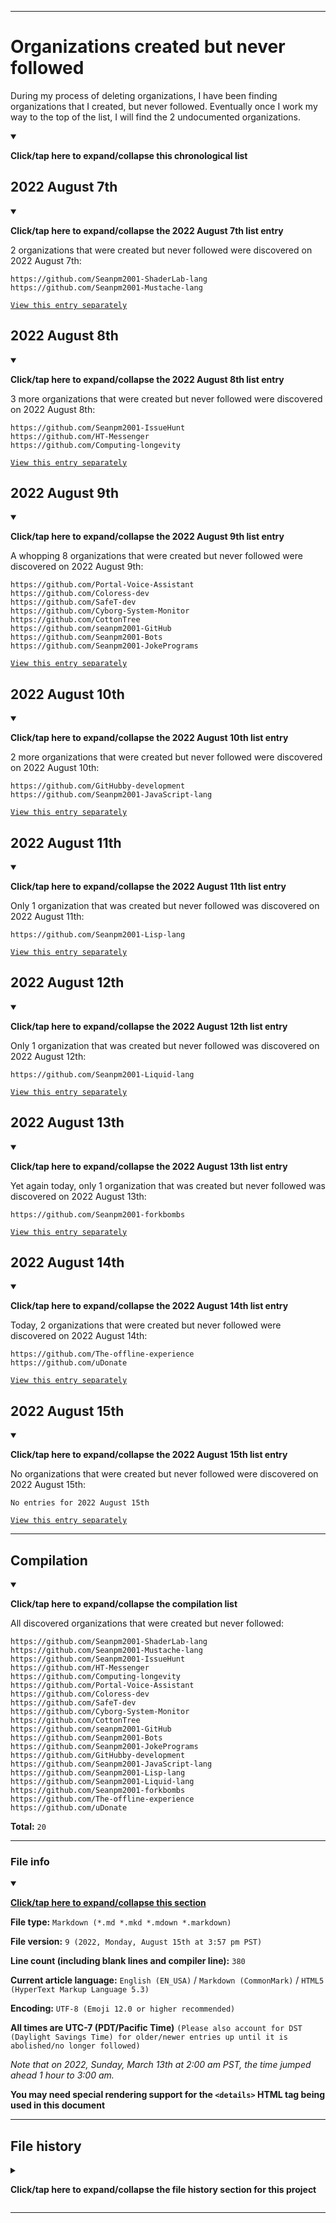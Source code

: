 
***

# Organizations created but never followed

During my process of deleting organizations, I have been finding organizations that I created, but never followed. Eventually once I work my way to the top of the list, I will find the 2 undocumented organizations.

<details open><summary><p lang="en"><b>Click/tap here to expand/collapse this chronological list</b></p></summary>

## 2022 August 7th

<details open><summary><p lang="en"><b>Click/tap here to expand/collapse the 2022 August 7th list entry</b></p></summary>

2 organizations that were created but never followed were discovered on 2022 August 7th:

```urll
https://github.com/Seanpm2001-ShaderLab-lang
https://github.com/Seanpm2001-Mustache-lang
```

</details> <!-- 2022 August 7th !-->

[`View this entry separately`](/Follows/NeverFollowed/Discoveries/2022/08_August/07/README.urll)

## 2022 August 8th

<details open><summary><p lang="en"><b>Click/tap here to expand/collapse the 2022 August 8th list entry</b></p></summary>

3 more organizations that were created but never followed were discovered on 2022 August 8th:

```urll
https://github.com/Seanpm2001-IssueHunt
https://github.com/HT-Messenger
https://github.com/Computing-longevity
```

</details> <!-- 2022 August 8th !-->

[`View this entry separately`](/Follows/NeverFollowed/Discoveries/2022/08_August/08/README.urll)

## 2022 August 9th

<details open><summary><p lang="en"><b>Click/tap here to expand/collapse the 2022 August 9th list entry</b></p></summary>

A whopping 8 organizations that were created but never followed were discovered on 2022 August 9th:

```urll
https://github.com/Portal-Voice-Assistant
https://github.com/Coloress-dev
https://github.com/SafeT-dev
https://github.com/Cyborg-System-Monitor
https://github.com/CottonTree
https://github.com/seanpm2001-GitHub
https://github.com/Seanpm2001-Bots
https://github.com/Seanpm2001-JokePrograms
```

</details> <!-- 2022 August 9th !-->

[`View this entry separately`](/Follows/NeverFollowed/Discoveries/2022/08_August/09/README.urll)

## 2022 August 10th

<details open><summary><p lang="en"><b>Click/tap here to expand/collapse the 2022 August 10th list entry</b></p></summary>

2 more organizations that were created but never followed were discovered on 2022 August 10th:

```urll
https://github.com/GitHubby-development
https://github.com/Seanpm2001-JavaScript-lang
```

</details> <!-- 2022 August 10th !-->

[`View this entry separately`](/Follows/NeverFollowed/Discoveries/2022/08_August/10/README.urll)

## 2022 August 11th

<details open><summary><p lang="en"><b>Click/tap here to expand/collapse the 2022 August 11th list entry</b></p></summary>

Only 1 organization that was created but never followed was discovered on 2022 August 11th:

```urll
https://github.com/Seanpm2001-Lisp-lang
```

</details> <!-- 2022 August 11th !-->

[`View this entry separately`](/Follows/NeverFollowed/Discoveries/2022/08_August/11/README.urll)

</details>

## 2022 August 12th

<details open><summary><p lang="en"><b>Click/tap here to expand/collapse the 2022 August 12th list entry</b></p></summary>

Only 1 organization that was created but never followed was discovered on 2022 August 12th:

```urll
https://github.com/Seanpm2001-Liquid-lang
```

</details> <!-- 2022 August 12th !-->

[`View this entry separately`](/Follows/NeverFollowed/Discoveries/2022/08_August/12/README.urll)

</details>

## 2022 August 13th

<details open><summary><p lang="en"><b>Click/tap here to expand/collapse the 2022 August 13th list entry</b></p></summary>

Yet again today, only 1 organization that was created but never followed was discovered on 2022 August 13th:

```urll
https://github.com/Seanpm2001-forkbombs
```

</details> <!-- 2022 August 13th !-->

[`View this entry separately`](/Follows/NeverFollowed/Discoveries/2022/08_August/13/README.urll)

## 2022 August 14th

<details open><summary><p lang="en"><b>Click/tap here to expand/collapse the 2022 August 14th list entry</b></p></summary>

Today, 2 organizations that were created but never followed were discovered on 2022 August 14th:

```urll
https://github.com/The-offline-experience
https://github.com/uDonate
```

</details> <!-- 2022 August 14th !-->

[`View this entry separately`](/Follows/NeverFollowed/Discoveries/2022/08_August/14/README.urll)

</details>

## 2022 August 15th

<details open><summary><p lang="en"><b>Click/tap here to expand/collapse the 2022 August 15th list entry</b></p></summary>

No organizations that were created but never followed were discovered on 2022 August 15th:

```plain-text
No entries for 2022 August 15th
```

</details> <!-- 2022 August 15th !-->

[`View this entry separately`](/Follows/NeverFollowed/Discoveries/2022/08_August/15/README.urll)

</details>

***

## Compilation

<details open><summary><p lang="en"><b>Click/tap here to expand/collapse the compilation list</b></p></summary>

All discovered organizations that were created but never followed:

```urll
https://github.com/Seanpm2001-ShaderLab-lang
https://github.com/Seanpm2001-Mustache-lang
https://github.com/Seanpm2001-IssueHunt
https://github.com/HT-Messenger
https://github.com/Computing-longevity
https://github.com/Portal-Voice-Assistant
https://github.com/Coloress-dev
https://github.com/SafeT-dev
https://github.com/Cyborg-System-Monitor
https://github.com/CottonTree
https://github.com/seanpm2001-GitHub
https://github.com/Seanpm2001-Bots
https://github.com/Seanpm2001-JokePrograms
https://github.com/GitHubby-development
https://github.com/Seanpm2001-JavaScript-lang
https://github.com/Seanpm2001-Lisp-lang
https://github.com/Seanpm2001-Liquid-lang
https://github.com/Seanpm2001-forkbombs
https://github.com/The-offline-experience
https://github.com/uDonate
```

**Total:** `20`

</details>

***

### File info

<details open><summary><p lang="en"><b><u>Click/tap here to expand/collapse this section</u></b></p></summary>

**File type:** `Markdown (*.md *.mkd *.mdown *.markdown)`

**File version:** `9 (2022, Monday, August 15th at 3:57 pm PST)`

**Line count (including blank lines and compiler line):** `380`

**Current article language:** `English (EN_USA)` / `Markdown (CommonMark)` / `HTML5 (HyperText Markup Language 5.3)`

**Encoding:** `UTF-8 (Emoji 12.0 or higher recommended)`

**All times are UTC-7 (PDT/Pacific Time)** `(Please also account for DST (Daylight Savings Time) for older/newer entries up until it is abolished/no longer followed)`

_Note that on 2022, Sunday, March 13th at 2:00 am PST, the time jumped ahead 1 hour to 3:00 am._

**You may need special rendering support for the `<details>` HTML tag being used in this document**

</details>

***

## File history

<details><summary><p lang="en"><b>Click/tap here to expand/collapse the file history section for this project</b></p></summary>

<details><summary><p lang="en"><b>Version 1 (2022, Sunday, August 7th at 4:19 pm PST)</b></p></summary>

**This version was made by:** [`@seanpm2001`](https://github.com/seanpm2001/)

**View this release separately:** [`Click/tap here`](/Follows/NeverFollowed/!OldVersions/README/English/USA/README_V1.md)

> Changes:

- [x] Started the file
- [x] Added the title section
- [x] Added the `2022 August 7th` section
- [x] Added the `file info` section
- [x] Added the `file history` section
- [ ] No other changes in version 1

</details>

<details><summary><p lang="en"><b>Version 2 (2022, Monday, August 8th at 5:24 pm PST)</b></p></summary>

**This version was made by:** [`@seanpm2001`](https://github.com/seanpm2001/)

**View this release separately:** [`Click/tap here`](/Follows/NeverFollowed/!OldVersions/README/English/USA/README_V2.md)

> Changes:

- [x] Added the `2022 August 8th` section
- [x] Updated the `file info` section
- [x] Updated the `file history` section
- [ ] No other changes in version 2

</details>

<details><summary><p lang="en"><b>Version 3 (2022, Tuesday, August 9th at 5:11 pm PST)</b></p></summary>

**This version was made by:** [`@seanpm2001`](https://github.com/seanpm2001/)

**View this release separately:** [`Click/tap here`](/Follows/NeverFollowed/!OldVersions/README/English/USA/README_V3.md)

> Changes:

- [x] Added the `2022 August 9th` section
- [x] Added the `Compilation` section
- [x] Updated the `file info` section
- [x] Updated the `file history` section
- [ ] No other changes in version 3

</details>

<details><summary><p lang="en"><b>Version 4 (2022, Wednesday, August 10th at 5:14 pm PST)</b></p></summary>

**This version was made by:** [`@seanpm2001`](https://github.com/seanpm2001/)

**View this release separately:** [`Click/tap here`](/Follows/NeverFollowed/!OldVersions/README/English/USA/README_V4.md)

> Changes:

- [x] Updated the `2022 August 7th` section to add a link to the local file
- [x] Updated the `2022 August 8th` section to add a link to the local file
- [x] Updated the `2022 August 9th` section to add a link to the local file
- [x] Added the `2022 August 10th` section
- [x] Updated the `Compilation` section
- [x] Updated the `file info` section
- [x] Updated the `file history` section
- [ ] No other changes in version 4

</details>

<details><summary><p lang="en"><b>Version 5 (2022, Thursday, August 11th at 6:30 pm PST)</b></p></summary>

**This version was made by:** [`@seanpm2001`](https://github.com/seanpm2001/)

**View this release separately:** [`Click/tap here`](/Follows/NeverFollowed/!OldVersions/README/English/USA/README_V5.md)

> Changes:

- [x] Utilized dropdowns for every section
- [x] Updated the `2022 August 7th` section to add dropdown support
- [x] Updated the `2022 August 8th` section to add dropdown support
- [x] Updated the `2022 August 9th` section to add dropdown support
- [x] Updated the `2022 August 10th` section to add dropdown support
- [x] Added the `2022 August 11th` section
- [x] Updated the `Compilation` section
- [x] Updated the `file info` section
- [x] Updated the `file history` section
- [ ] No other changes in version 5

</details>

<details><summary><p lang="en"><b>Version 6 (2022, Friday, August 12th at 4:31 pm PST)</b></p></summary>

**This version was made by:** [`@seanpm2001`](https://github.com/seanpm2001/)

**View this release separately:** [`Click/tap here`](/Follows/NeverFollowed/!OldVersions/README/English/USA/README_V6.md)

> Changes:

- [x] Utilized dropdowns for every section
- [x] Added the `2022 August 12th` section
- [x] Updated the `Compilation` section
- [x] Updated the `file info` section
- [x] Updated the `file history` section
- [ ] No other changes in version 6

</details>

<details><summary><p lang="en"><b>Version 7 (2022, Saturday, August 13th at 3:48 pm PST)</b></p></summary>

**This version was made by:** [`@seanpm2001`](https://github.com/seanpm2001/)

**View this release separately:** [`Click/tap here`](/Follows/NeverFollowed/!OldVersions/README/English/USA/README_V7.md)

> Changes:

- [x] Added the `2022 August 13th` section
- [x] Updated the `Compilation` section
- - [x] Added 1 new entry
- - [x] Added a counter
- [x] Updated the `file info` section
- [x] Updated the `file history` section
- [ ] No other changes in version 7

</details>

<details><summary><p lang="en"><b>Version 8 (2022, Sunday, August 14th at 5:23 pm PST)</b></p></summary>

**This version was made by:** [`@seanpm2001`](https://github.com/seanpm2001/)

**View this release separately:** [`Click/tap here`](/Follows/NeverFollowed/!OldVersions/README/English/USA/README_V8.md)

> Changes:

- [x] Added the `2022 August 14th` section
- [x] Updated the `Compilation` section
- - [x] Added 2 new entries
- - [x] Updated the counter
- [x] Updated the `file info` section
- [x] Updated the `file history` section
- [ ] No other changes in version 8

</details>

<details><summary><p lang="en"><b>Version 9 (2022, Monday, August 15th at 3:57 pm PST)</b></p></summary>

**This version was made by:** [`@seanpm2001`](https://github.com/seanpm2001/)

**View this release separately:** [`Click/tap here`](/Follows/NeverFollowed/!OldVersions/README/English/USA/README_V9.md)

> Changes:

- [x] Added the `2022 August 15th` section
- [x] Updated the `file info` section
- [x] Updated the `file history` section
- [ ] No other changes in version 9

</details>

</details>

***
